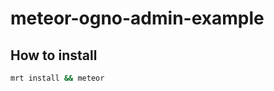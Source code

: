 meteor-ogno-admin-example
=========================


## How to install
```bash
mrt install && meteor
```
